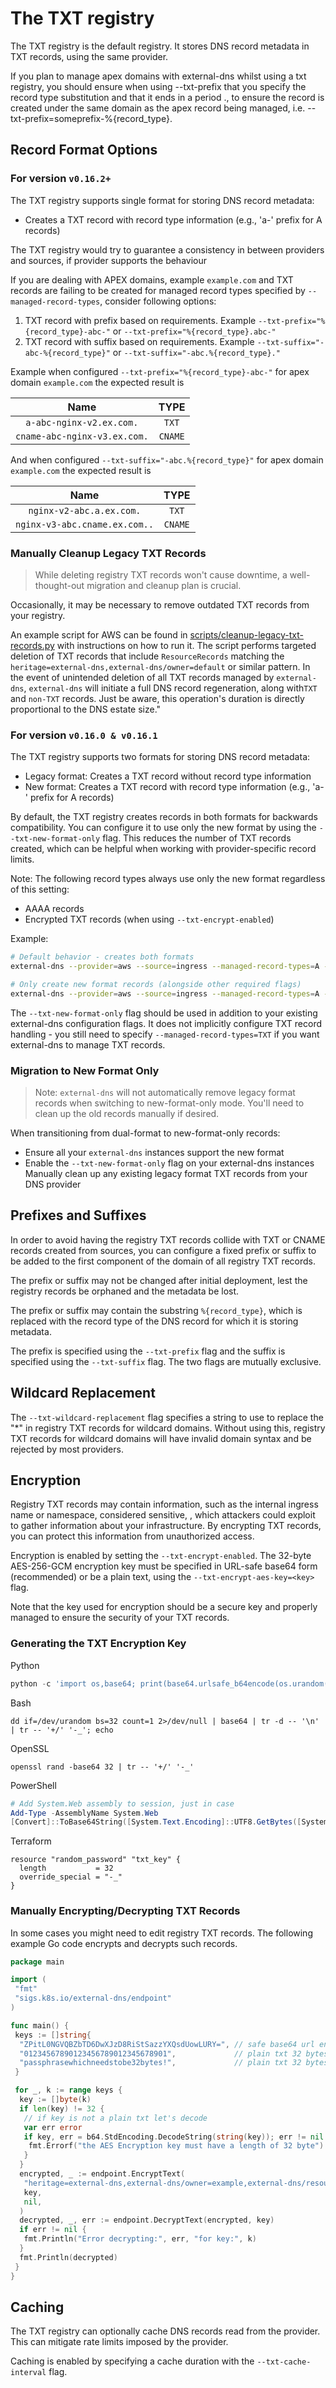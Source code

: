 # The TXT registry

The TXT registry is the default registry.
It stores DNS record metadata in TXT records, using the same provider.

If you plan to manage apex domains with external-dns whilst using a txt registry, you should ensure when using --txt-prefix that you specify the record type substitution and that it ends in a period ., to ensure the record is created under the same domain as the apex record being managed, i.e. --txt-prefix=someprefix-%{record_type}.

## Record Format Options

### For version `v0.16.2+`

The TXT registry supports single format for storing DNS record metadata:

- Creates a TXT record with record type information (e.g., 'a-' prefix for A records)

The TXT registry would try to guarantee a consistency in between providers and sources, if provider supports the behaviour

If you are dealing with APEX domains, example `example.com` and TXT records are failing to be created for managed record types specified by `--managed-record-types`, consider following options:

1. TXT record with prefix based on requirements. Example `--txt-prefix="%{record_type}-abc-"` or `--txt-prefix="%{record_type}.abc-"`
2. TXT record with suffix based on requirements. Example `--txt-suffix="-abc-%{record_type}"` or `--txt-suffix="-abc.%{record_type}."`

Example when configured `--txt-prefix="%{record_type}-abc-"` for apex domain `example.com` the expected result is

|             Name              |   TYPE   |
|:-----------------------------:|:--------:|
|   `a-abc-nginx-v2.ex.com.`    |  `TXT`   |
| `cname-abc-nginx-v3.ex.com.`  | `CNAME`  |

And when configured `--txt-suffix="-abc.%{record_type}"` for apex domain `example.com` the expected result is

|             Name              |  TYPE   |
|:-----------------------------:|:-------:|
|   `nginx-v2-abc.a.ex.com.`    |  `TXT`  |
| `nginx-v3-abc.cname.ex.com..` | `CNAME` |

### Manually Cleanup Legacy TXT Records

> While deleting registry TXT records won't cause downtime, a well-thought-out migration and cleanup plan is crucial.

Occasionally, it may be necessary to remove outdated TXT records from your registry.

An example script for AWS can be found in [scripts/cleanup-legacy-txt-records.py](../../scripts/cleanup-legacy-txt-records.py) with instructions on how to run it.
The script performs targeted deletion of TXT records that include `ResourceRecords` matching the `heritage=external-dns,external-dns/owner=default` or similar pattern.
In the event of unintended deletion of all TXT records managed by `external-dns`, `external-dns` will initiate a full DNS record regeneration, along with`TXT` and `non-TXT` records. Just be aware, this operation's duration is directly proportional to the DNS estate size."

### For version `v0.16.0 & v0.16.1`

The TXT registry supports two formats for storing DNS record metadata:

- Legacy format: Creates a TXT record without record type information
- New format: Creates a TXT record with record type information (e.g., 'a-' prefix for A records)

By default, the TXT registry creates records in both formats for backwards compatibility. You can configure it to use only the new format by using the `--txt-new-format-only` flag. This reduces the number of TXT records created, which can be helpful when working with provider-specific record limits.

Note: The following record types always use only the new format regardless of this setting:

- AAAA records
- Encrypted TXT records (when using `--txt-encrypt-enabled`)

Example:

```sh
# Default behavior - creates both formats
external-dns --provider=aws --source=ingress --managed-record-types=A --managed-record-types=TXT

# Only create new format records (alongside other required flags)
external-dns --provider=aws --source=ingress --managed-record-types=A --managed-record-types=TXT --txt-new-format-only
```

The `--txt-new-format-only` flag should be used in addition to your existing external-dns configuration flags. It does not implicitly configure TXT record handling - you still need to specify `--managed-record-types=TXT` if you want external-dns to manage TXT records.

### Migration to New Format Only

> Note: `external-dns` will not automatically remove legacy format records when switching to new-format-only mode. You'll need to clean up the old records manually if desired.

When transitioning from dual-format to new-format-only records:

- Ensure all your `external-dns` instances support the new format
- Enable the `--txt-new-format-only` flag on your external-dns instances
Manually clean up any existing legacy format TXT records from your DNS provider

## Prefixes and Suffixes

In order to avoid having the registry TXT records collide with
TXT or CNAME records created from sources, you can configure a fixed prefix or suffix
to be added to the first component of the domain of all registry TXT records.

The prefix or suffix may not be changed after initial deployment,
lest the registry records be orphaned and the metadata be lost.

The prefix or suffix may contain the substring `%{record_type}`, which is replaced with
the record type of the DNS record for which it is storing metadata.

The prefix is specified using the `--txt-prefix` flag and the suffix is specified using
the `--txt-suffix` flag. The two flags are mutually exclusive.

## Wildcard Replacement

The `--txt-wildcard-replacement` flag specifies a string to use to replace the "*" in
registry TXT records for wildcard domains. Without using this, registry TXT records for
wildcard domains will have invalid domain syntax and be rejected by most providers.

## Encryption

Registry TXT records may contain information, such as the internal ingress name or namespace, considered sensitive, , which attackers could exploit to gather information about your infrastructure.
By encrypting TXT records, you can protect this information from unauthorized access.

Encryption is enabled by setting the `--txt-encrypt-enabled`. The 32-byte AES-256-GCM encryption
key must be specified in URL-safe base64 form (recommended) or be a plain text, using the `--txt-encrypt-aes-key=<key>` flag.

Note that the key used for encryption should be a secure key and properly managed to ensure the security of your TXT records.

### Generating the TXT Encryption Key

Python

```python
python -c 'import os,base64; print(base64.urlsafe_b64encode(os.urandom(32)).decode())'
```

Bash

```shell
dd if=/dev/urandom bs=32 count=1 2>/dev/null | base64 | tr -d -- '\n' | tr -- '+/' '-_'; echo
```

OpenSSL

```shell
openssl rand -base64 32 | tr -- '+/' '-_'
```

PowerShell

```powershell
# Add System.Web assembly to session, just in case
Add-Type -AssemblyName System.Web
[Convert]::ToBase64String([System.Text.Encoding]::UTF8.GetBytes([System.Web.Security.Membership]::GeneratePassword(32,4))).Replace("+","-").Replace("/","_")
```

Terraform

```hcl
resource "random_password" "txt_key" {
  length           = 32
  override_special = "-_"
}
```

### Manually Encrypting/Decrypting TXT Records

In some cases you might need to edit registry TXT records. The following example Go code encrypts and decrypts such records.

```go
package main

import (
 "fmt"
 "sigs.k8s.io/external-dns/endpoint"
)

func main() {
 keys := []string{
  "ZPitL0NGVQBZbTD6DwXJzD8RiStSazzYXQsdUowLURY=", // safe base64 url encoded 44 bytes and 32 when decoded
  "01234567890123456789012345678901",             // plain txt 32 bytes
  "passphrasewhichneedstobe32bytes!",             // plain txt 32 bytes
 }

 for _, k := range keys {
  key := []byte(k)
  if len(key) != 32 {
   // if key is not a plain txt let's decode
   var err error
   if key, err = b64.StdEncoding.DecodeString(string(key)); err != nil || len(key) != 32 {
    fmt.Errorf("the AES Encryption key must have a length of 32 byte")
   }
  }
  encrypted, _ := endpoint.EncryptText(
   "heritage=external-dns,external-dns/owner=example,external-dns/resource=ingress/default/example",
   key,
   nil,
  )
  decrypted, _, err := endpoint.DecryptText(encrypted, key)
  if err != nil {
   fmt.Println("Error decrypting:", err, "for key:", k)
  }
  fmt.Println(decrypted)
 }
}
```

## Caching

The TXT registry can optionally cache DNS records read from the provider. This can mitigate
rate limits imposed by the provider.

Caching is enabled by specifying a cache duration with the `--txt-cache-interval` flag.
